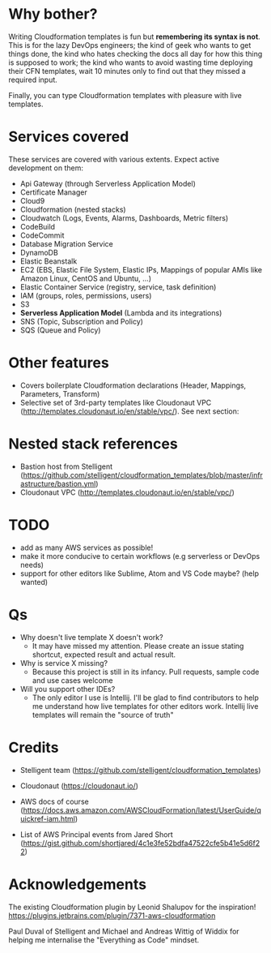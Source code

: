 
# Why bother?
Writing Cloudformation templates is fun but **remembering its syntax is not**. This is for the lazy DevOps engineers; the kind of geek who wants to get things done, the kind who hates checking the docs all day for how this thing is supposed to work; the kind who wants to avoid wasting time deploying their CFN templates, wait 10 minutes only to find out that they missed a required input.

Finally, you can type Cloudformation templates with pleasure with live templates.

# Services covered
These services are covered with various extents. Expect active development on them:

- Api Gateway (through Serverless Application Model)
- Certificate Manager
- Cloud9
- Cloudformation (nested stacks)
- Cloudwatch (Logs, Events, Alarms, Dashboards, Metric filters)
- CodeBuild
- CodeCommit
- Database Migration Service
- DynamoDB
- Elastic Beanstalk
- EC2 (EBS, Elastic File System, Elastic IPs, Mappings of popular AMIs like Amazon Linux, CentOS and Ubuntu, ...)
- Elastic Container Service (registry, service, task definition)
- IAM (groups, roles, permissions, users)
- S3
- **Serverless Application Model** (Lambda and its integrations)
- SNS (Topic, Subscription and Policy)
- SQS (Queue and Policy)

# Other features
- Covers boilerplate Cloudformation declarations (Header, Mappings, Parameters, Transform)
- Selective set of 3rd-party templates like Cloudonaut VPC (http://templates.cloudonaut.io/en/stable/vpc/). See next section:

# Nested stack references
- Bastion host from Stelligent (https://github.com/stelligent/cloudformation_templates/blob/master/infrastructure/bastion.yml)
- Cloudonaut VPC (http://templates.cloudonaut.io/en/stable/vpc/)

# TODO
- add as many AWS services as possible!
- make it more conducive to certain workflows (e.g serverless or DevOps needs)
- support for other editors like Sublime, Atom and VS Code maybe? (help wanted)

# Qs
- Why doesn't live template X doesn't work?
  - It may have missed my attention. Please create an issue stating shortcut, expected result and actual result.
- Why is service X missing?
  - Because this project is still in its infancy. Pull requests, sample code and use cases welcome
- Will you support other IDEs?
  - The only editor I use is Intellij. I'll be glad to find contributors to help me understand how live templates for other editors work. Intellij live templates will remain the "source of truth"

# Credits
- Stelligent team (https://github.com/stelligent/cloudformation_templates)
- Cloudonaut (https://cloudonaut.io/)
- AWS docs of course (https://docs.aws.amazon.com/AWSCloudFormation/latest/UserGuide/quickref-iam.html)

- List of AWS Principal events from Jared Short (https://gist.github.com/shortjared/4c1e3fe52bdfa47522cfe5b41e5d6f22)


# Acknowledgements
The existing Cloudformation plugin by Leonid Shalupov for the inspiration!
https://plugins.jetbrains.com/plugin/7371-aws-cloudformation

Paul Duval of Stelligent and Michael and Andreas Wittig of Widdix for helping me internalise the "Everything as Code" mindset.
